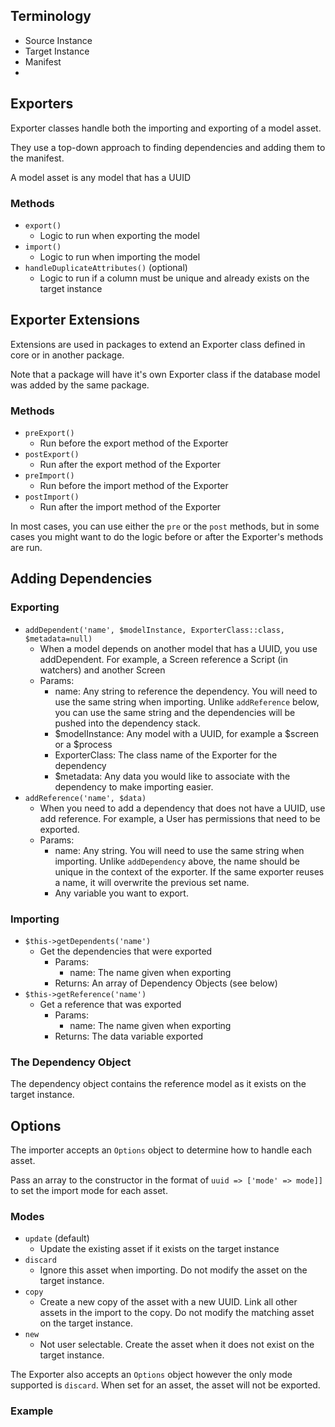 ## Terminology
- Source Instance
- Target Instance
- Manifest
- 

## Exporters
Exporter classes handle both the importing and exporting of a model asset.

They use a top-down approach to finding dependencies and adding them to the manifest.

A model asset is any model that has a UUID

### Methods
- `export()`
  - Logic to run when exporting the model
- `import()`
  - Logic to run when importing the model
- `handleDuplicateAttributes()` (optional)
  - Logic to run if a column must be unique and already exists on the target instance

## Exporter Extensions

Extensions are used in packages to extend an Exporter class defined in core
or in another package.

Note that a package will have it's own Exporter class if the database model was added
by the same package.

### Methods
- `preExport()`
  - Run before the export method of the Exporter
- `postExport()`
  - Run after the export method of the Exporter
- `preImport()`
  - Run before the import method of the Exporter
- `postImport()`
  - Run after the import method of the Exporter

In most cases, you can use either the `pre` or the `post` methods, but in some cases
you might want to do the logic before or after the Exporter's methods are run.

## Adding Dependencies
### Exporting
- `addDependent('name', $modelInstance, ExporterClass::class, $metadata=null)`
  - When a model depends on another model that has a UUID, you use addDependent.
    For example, a Screen reference a Script (in watchers) and another Screen
  - Params:
    - name: Any string to reference the dependency. You will need to use the same string when importing. Unlike `addReference` below, you can use the same string and the dependencies will be pushed into the dependency stack.
    - $modelInstance: Any model with a UUID, for example a $screen or a $process
    - ExporterClass: The class name of the Exporter for the dependency
    - $metadata: Any data you would like to associate with the dependency to make importing easier.
- `addReference('name', $data)`
  - When you need to add a dependency that does not have a UUID, use add reference.
    For example, a User has permissions that need to be exported.
  - Params:
    - name: Any string. You will need to use the same string when importing. Unlike `addDependency` above, the name should be unique in the context of the exporter. If the same exporter reuses a name, it will overwrite the previous set name.
    - Any variable you want to export.

### Importing
- `$this->getDependents('name')`
  - Get the dependencies that were exported
    - Params:
      - name: The name given when exporting
    - Returns: An array of Dependency Objects (see below)
- `$this->getReference('name')`
  - Get a reference that was exported
    - Params:
      - name: The name given when exporting
    - Returns: The data variable exported

### The Dependency Object
The dependency object contains the reference model as it exists on the target instance.


## Options

The importer accepts an `Options` object to determine
how to handle each asset.

Pass an array to the constructor in the format of `uuid => ['mode' => mode]]` to
set the import mode for each asset.

### Modes
- `update` (default)
  - Update the existing asset if it exists on the target instance
- `discard`
  - Ignore this asset when importing. Do not modify the asset on the target instance.
- `copy`
  - Create a new copy of the asset with a new UUID. Link all other assets in the
    import to the copy. Do not modify the matching asset on the target instance.
- `new`
  - Not user selectable. Create the asset when it does not exist on the target instance.

The Exporter also accepts an `Options` object however the only mode supported is `discard`. When set for an asset, the asset will not be exported.

### Example
